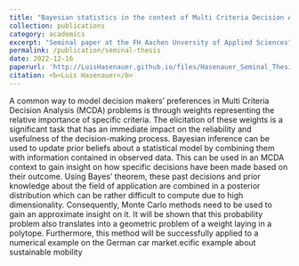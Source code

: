 ```yaml
---
title: "Bayesian statistics in the context of Multi Criteria Decision Analysis (MCDA)"
collection: publications
category: academics
excerpt: "Seminal paper at the FH Aachen Unversity of Applied Sciences"
permalink: /publication/seminal-thesis
date: 2022-12-16
paperurl: 'http://LuisHasenauer.github.io/files/Hasenauer_Seminal_Thesis.pdf'
citation: <b>Luis Hasenauer</b>
---
```

A common way to model decision makers’ preferences in Multi Criteria Decision Analysis (MCDA) problems is through weights representing the relative importance of specific criteria. The elicitation of these weights is a significant task that has an immediate impact on the reliability and usefulness of the decision-making process. Bayesian inference can be used to update prior beliefs about a statistical model by combining them with information contained in observed data. This can be used in an MCDA context to gain insight on
how specific decisions have been made based on their outcome. Using Bayes’ theorem, these past decisions and prior knowledge about the field of application are combined in a posterior distribution which can be rather difficult to compute due to high dimensionality. Consequently, Monte Carlo methods need to be used to gain an approximate insight on it. It will be shown that this probability problem also translates into a geometric problem of a weight laying in a polytope. Furthermore, this method will be successfully applied to a numerical example on the German car market.ecific example about sustainable mobility
